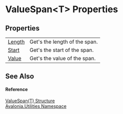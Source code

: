 # ValueSpan&lt;T&gt; Properties




## Properties
<table>
<tr>
<td><a href="P_Avalonia_Utilities_ValueSpan_1_Length">Length</a></td>
<td>Get's the length of the span.</td>
</tr>
<tr>
<td><a href="P_Avalonia_Utilities_ValueSpan_1_Start">Start</a></td>
<td>Get's the start of the span.</td>
</tr>
<tr>
<td><a href="P_Avalonia_Utilities_ValueSpan_1_Value">Value</a></td>
<td>Get's the value of the span.</td>
</tr>
</table>

## See Also


#### Reference
<a href="T_Avalonia_Utilities_ValueSpan_1">ValueSpan(T) Structure</a>  
<a href="N_Avalonia_Utilities">Avalonia.Utilities Namespace</a>  

